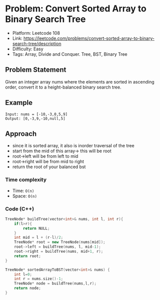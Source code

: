 # Problem: Convert Sorted Array to Binary Search Tree

- Platform: Leetcode 108
- Link: https://leetcode.com/problems/convert-sorted-array-to-binary-search-tree/description
- Difficulty: Easy
- Tags: Array, Divide and Conquer. Tree, BST, Binary Tree

## Problem Statement
Given an integer array nums where the elements are sorted in ascending order, convert it to a height-balanced binary search tree.

## Example

```
Input: nums = [-10,-3,0,5,9]
Output: [0,-3,9,-10,null,5]
```

## Approach
- since it is sorted array, it also is inorder traversal of the tree
- start from the mid of this array-> this will be root
- root->left will be from left to mid
- root->right will be from mid to right
- return the root of your balanced bst

### Time complexity
- Time: `O(n)` 
- Space: `O(n)`

### Code (C++)
```c++
TreeNode* buildTree(vector<int>& nums, int l, int r){
    if(l>r){
        return NULL;
    }
    int mid = l + (r-l)/2;
    TreeNode* root = new TreeNode(nums[mid]);
    root->left = buildTree(nums, l, mid-1);
    root->right = buildTree(nums, mid+1, r);
    return root;
}

TreeNode* sortedArrayToBST(vector<int>& nums) {
    int l=0;
    int r = nums.size()-1;
    TreeNode* node = buildTree(nums,l,r);
    return node;
}
```
